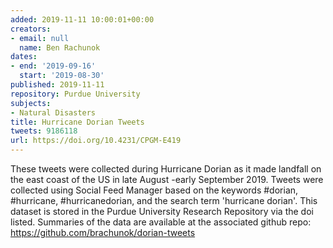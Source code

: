 ```yaml
---
added: 2019-11-11 10:00:01+00:00
creators:
- email: null
  name: Ben Rachunok
dates:
- end: '2019-09-16'
  start: '2019-08-30'
published: 2019-11-11
repository: Purdue University
subjects:
- Natural Disasters
title: Hurricane Dorian Tweets
tweets: 9186118
url: https://doi.org/10.4231/CPGM-E419
---
```


These tweets were collected during Hurricane Dorian as it made landfall on the east coast of the US in late August -early September 2019. Tweets were collected using Social Feed Manager based on the keywords #dorian, #hurricane, #hurricanedorian, and the search term 'hurricane dorian'. This dataset is stored in the Purdue University Research Repository via the doi listed. Summaries of the data are available at  the associated github repo: https://github.com/brachunok/dorian-tweets
